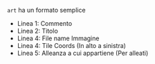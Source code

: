 `art` ha un formato semplice

- Linea 1: Commento
- Linea 2: Titolo
- Linea 4: File name Immagine
- Linea 4: Tile Coords (In alto a sinistra)
- Linea 5: Alleanza a cui appartiene (Per alleati) 